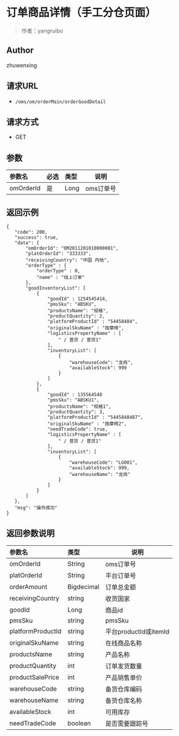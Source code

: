 # 订单商品详情（手工分仓页面）

> 作者：yangruibo

## Author
zhuwenxing

## 请求URL

- ` /oms/om/orderMain/orderGoodDetail `

## 请求方式

- GET

## 参数

|参数名|必选|类型|说明|
|:----    |:---|:----- |-----   |
|omOrderId |是  |Long |oms订单号   |

## 返回示例 

 ``` 
{
    "code": 200,
    "success": true,
    "data": {
        "omOrderId": "OM2011201010000001",
        "platOrderId": "333333",
        "receivingCountry": "中国 内地",
		"orderType" : {
			"orderType" : 0,
			"name" : "线上订单"
		},
        "goodInventoryList": [
            {
				"goodId" : 1254545414,
                "pmsSku": "ABSKU",
                "productsName": "规格",
                "productQuantity": 2,
				"platformProductId" : "54458484",
				"originalSkuName" : "按摩椅",
				"logisticsPropertyName" : [
					" / 普货 / 普货1"
				],
                "inventoryList": [
                    {
                        "warehouseCode": "龙岗",
                        "availableStock": 999
                    }
                ]
            },
            {
				"goodId" : 135564548
                "pmsSku": "ABSKU1",
                "productsName": "规格1",
                "productQuantity": 3,
				"platformProductId" : "5445848487",
				"originalSkuName" : "按摩椅2",
				"needTradeCode": true,
				"logisticsPropertyName" : [
					" / 普货 / 普货1"
				],
                "inventoryList": [
                    {
                        "warehouseCode": "LG001",
                        "availableStock": 999,
                        "warehouseName": "龙岗"
                    }
                ]
            }
        ]
    },
    "msg": "操作成功"
}

 ```

## 返回参数说明

|参数名|类型|说明|
|:-----  |:-----|-----                           |
|omOrderId | String   | oms订单号  |
|platOrderId | String   | 平台订单号  |
|orderAmount | Bigdecimal   | 订单总金额  |
|receivingCountry | string   | 收货国家  |
|goodId |Long| 商品id|
|pmsSku | string   | pmsSku  |
|platformProductId | string   | 平台productId或itemId  |
|originalSkuName | string   | 在线商品名称  |
|productsName | string   | 产品名称  |
|productQuantity | int   | 订单发货数量  |
|productSalePrice | int   | 产品销售单价  |
|warehouseCode | string   | 备货仓库编码  |
|warehouseName | string   | 备货仓库名称  |
|availableStock | int   | 可用库存  |
|needTradeCode | boolean | 是否需要跟踪号 |